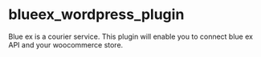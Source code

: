 # blueex_wordpress_plugin
Blue ex is a courier service. This plugin will enable you to connect blue ex API and your woocommerce store.
